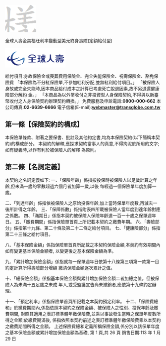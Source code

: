 

![0_image_1.png](0_image_1.png)

全球人壽金美福旺利率變動型美元終身壽險(定額給付型)

![0_image_0.png](0_image_0.png)

給付項目:身故保險金或喪葬費用保險金、完全失能保險金、祝壽保險金、豁免保險費
「本保險為不分紅保險單,不參加紅利分配,並無紅利給付項目。」 「被保險人身故或完全失能時,因本商品給付成本之計算已考慮死亡脫退因素,故不另退還健康險部分解約 金。」 「本商品為以外幣收付之非投資型人身保險契約,不得與以新臺幣收付之人身保險契約辦理契約轉換。」
免費服務及申訴電話:**0800-000-662**
本公司傳真:**02-6639-6666** 電子信箱(E-mail):**webmaster@transglobe.com.tw**

## 第一條【保險契約的構成】

本保險單條款、附著之要保書、批註及其他約定書,均為本保險契約(以下簡稱本契約)的構成部分。 本契約的解釋,應探求契約當事人的真意,不得拘泥於所用的文字;如有疑義時,以作有利於被保險人的解釋 為原則。

## 第二條【名詞定義】

本契約之名詞定義如下: 一、「保險年齡」係指按投保時被保險人以足歲計算之年齡,但未滿一歲的零數超過六個月者加算一歲,以後 每經過一個保險單年度加算一歲。

二、「到達年齡」係指依被保險人之原始投保年齡,加上當時保單年度數,再減去一後所計得之年齡。 三、「保障係數」係指附表四所載被保險人當年度到達年齡對應之係數。 四、「滿期日」係指本契約被保險人保險年齡達一百一十歲之保單週年日。 五、「繳費期間」係指保險單首頁上所記載本契約之繳費年期。 六、「壽險部分」係指第十九條、第二十條及第二十二條之給付項目。 七、「健康險部分」係指第二十三條之給付項目。

八、「基本保險金額」係指保險單首頁所記載之本契約保險金額,本契約有效期間內如有變更基本保險金額者, 以變更後之基本保險金額為準。

九、「累計增加保險金額」係指就每一保單週年日依第十八條第三項第一款第一目約定計算所得壽險部分增額 繳清保險金額逐次累計之值。

十、「總保險金額」係指基本保險金額與累計增加保險金額二者加總之值。但被保險人為未滿十五足歲之未成 年人,或受監護宣告尚未撤銷者,應依第十九條約定辦理。

十一、「預定利率」係指保險單首頁所記載之本契約預定利率。 十二、「保險費總和」於繳費期間內,係指依照本契約之保險金額、被保險人之性別、投保年齡及繳費期間, 對照其適用之表訂標準體年繳保險費,並乘以事故發生當時之保單年度數所得之金額;於繳費期滿後, 係指依照本契約前述之表訂標準體年繳保險費乘以本契約之繳費期間所得之金額。 上述保險費總和定義所稱保險金額,係分別以該保單年度之基本保險金額或累計增加保險金額為基礎, 第 1 頁,共 26 頁 銷售日期:113 年 1 月 29 日